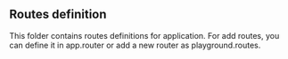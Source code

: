 ## Routes definition

This folder contains routes definitions for application.
For add routes, you can define it in app.router or add a new router as playground.routes.
